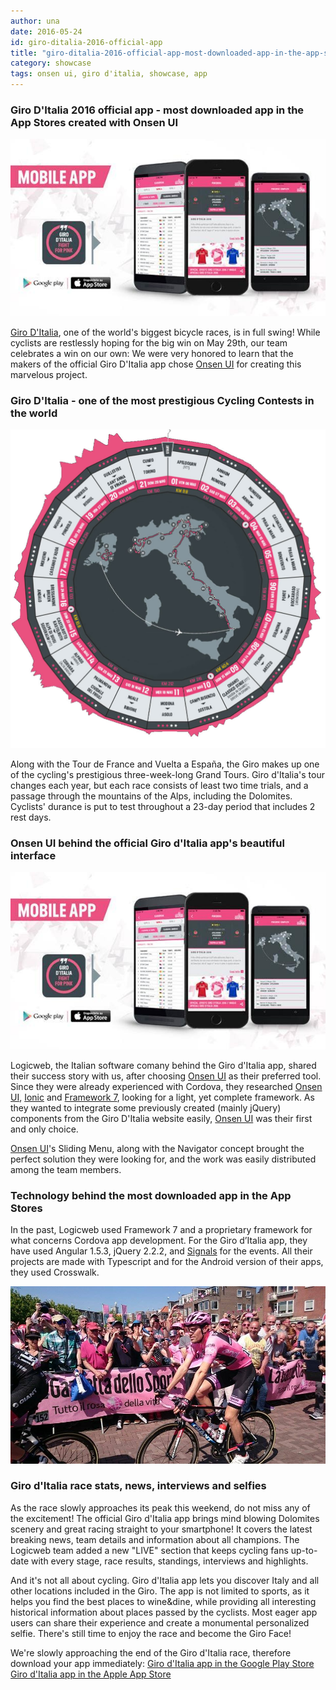 ```yaml
---
author: una
date: 2016-05-24
id: giro-ditalia-2016-official-app
title: "giro-ditalia-2016-official-app-most-downloaded-app-in-the-app-stores-created-with-onsen-ui"
category: showcase
tags: onsen ui, giro d'italia, showcase, app
---
```

### Giro D'Italia 2016 official app - most downloaded app in the App Stores created with Onsen UI

![Giro D'Italia official Mobile App](/blog/content/images/2016/May/app_giro.jpg)

[Giro D'Italia](http://www.giroditalia.it/eng/), one of the world's biggest bicycle races, is in full swing! While cyclists are restlessly hoping for the big win on May 29th, our team celebrates a win on our own: We were very honored to learn that the makers of the official Giro D'Italia app chose [Onsen UI](https://onsen.io) for creating this marvelous project.

<!-- more -->

### Giro D'Italia - one of the most prestigious Cycling Contests in the world

![Giro D'Italia Tour](/blog/content/images/2016/May/Giro-dItalia-2016.jpg)

Along with the Tour de France and Vuelta a España, the Giro makes up one of the cycling's prestigious three-week-long Grand Tours. Giro d'Italia's tour changes each year, but each race consists of least two time trials, and a passage through the mountains of the Alps, including the Dolomites. Cyclists' durance is put to test throughout a 23-day period that includes 2 rest days.

### Onsen UI behind the official Giro d'Italia app's beautiful interface

![Giro D'Italia official Mobile App](/blog/content/images/2016/May/app_giro.jpg)

Logicweb, the Italian software comany behind the Giro d'Italia app, shared their success story with us, after choosing [Onsen UI](https://onsen.io) as their preferred tool. Since they were already experienced with Cordova, they researched [Onsen UI](https://onsen.io), [Ionic](http://ionicframework.com/) and [Framework 7](http://framework7.io/), looking for a light, yet complete framework. As they wanted to integrate some previously created (mainly jQuery) components from the Giro D'Italia website easily, [Onsen UI](https://onsen.io) was their first and only choice. 

[Onsen UI](https://onsen.io)'s Sliding Menu, along with the Navigator concept brought the perfect solution they were looking for, and the work was easily distributed among the team members.

### Technology behind the most downloaded app in the App Stores

In the past, Logicweb used Framework 7 and a proprietary framework for what concerns Cordova app development. For the Giro d’Italia app, they have used Angular 1.5.3,  jQuery 2.2.2, and [Signals](https://github.com/photonstorm/typescript-signals) for the events.
All their projects are made with Typescript and for the Android version of their apps, they used Crosswalk.

![Giro D'Italia official Mobile App](/blog/content/images/2016/May/Giro_2016.jpg)


### Giro d'Italia race stats, news, interviews and selfies

As the race slowly approaches its peak this weekend, do not miss any of the excitement! The official Giro d'Italia app brings mind blowing Dolomites scenery and great racing straight to your smartphone! It covers the latest breaking news, team details and information about all champions. The Logicweb team added a new "LIVE" section that keeps cycling fans up-to-date with every stage, race results, standings, interviews and highlights.

And it's not all about cycling. Giro d'Italia app lets you discover Italy and all other locations included in the Giro. The app is not limited to sports, as it helps you find the best places to wine&dine, while providing all interesting historical information about places passed by the cyclists. Most eager app users can share their experience and create a monumental personalized selfie. There's still time to enjoy the race and become the Giro Face!

We're slowly approaching the end of the Giro d'Italia race, therefore download your app immediately:
[Giro d'Italia app in the Google Play Store](https://play.google.com/store/apps/details?id=com.gazetta.it.giro&hl=en)
[Giro d'Italia app in the Apple App Store](https://itunes.apple.com/gb/app/giro-ditalia/id522688460?mt=8)

